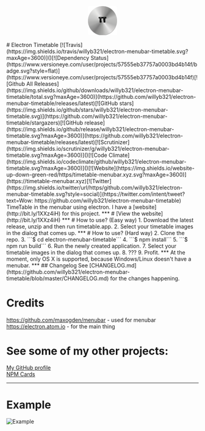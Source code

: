 <p align="center">
  <img src="./TTIcon.png" width=15% height=15%/>
</p>
# Electron Timetable [![Travis](https://img.shields.io/travis/willyb321/electron-menubar-timetable.svg?maxAge=3600)]()[![Dependency Status](https://www.versioneye.com/user/projects/57555eb37757a0003bd4b14f/badge.svg?style=flat)](https://www.versioneye.com/user/projects/57555eb37757a0003bd4b14f)[![Github All Releases](https://img.shields.io/github/downloads/willyb321/electron-menubar-timetable/total.svg?maxAge=3600)](https://github.com/willyb321/electron-menubar-timetable/releases/latest)[![GitHub stars](https://img.shields.io/github/stars/willyb321/electron-menubar-timetable.svg)](https://github.com/willyb321/electron-menubar-timetable/stargazers)[![GitHub release](https://img.shields.io/github/release/willyb321/electron-menubar-timetable.svg?maxAge=3600)](https://github.com/willyb321/electron-menubar-timetable/releases/latest)[![Scrutinizer](https://img.shields.io/scrutinizer/g/willyb321/electron-menubar-timetable.svg?maxAge=3600)]()[![Code Climate](https://img.shields.io/codeclimate/github/willyb321/electron-menubar-timetable.svg?maxAge=3600)]()[![Website](https://img.shields.io/website-up-down-green-red/https/timetable-menubar.xyz.svg?maxAge=3600)](https://timetable-menubar.xyz)[![Twitter](https://img.shields.io/twitter/url/https/github.com/willyb321/electron-menubar-timetable.svg?style=social)](https://twitter.com/intent/tweet?text=Wow: https://github.com/willyb321/electron-menubar-timetable)
TimeTable in the menubar using electron. I have a [website](http://bit.ly/1XXz4iH) for this project.
***  
# [View the website](http://bit.ly/1XXz4iH)  
***
# How to use? (Easy way)
1. Download the latest release, unzip and then run timetable.app.  
2. Select your timetable images in the dialog that comes up.  
***  
# How to use? (Hard way)  
2. Clone the repo.  
3. ```$ cd electron-menubar-timetable```  
4. ```$ npm install```  
5. ```$ npm run build```  
6. Run the newly created application.  
7. Select your timetable images in the dialog that comes up.  
8. ???  
9. Profit.  
***  
At the moment, only OS X is supported, because Windows/Linux doesn't have a menubar.
***  
## Changelog  
See [CHANGELOG.md](https://github.com/willyb321/electron-menubar-timetable/blob/master/CHANGELOG.md) for the changes happening.  

# Credits
<https://github.com/maxogden/menubar> - used for menubar  
<https://electron.atom.io> - for the main thing

# See some of my other projects:
[My GitHub profile](https://github.com/willyb321)  
[NPM Cards](https://github.com/willyb321/npm_cards)  
[]()  

***
# Example
![Example](/example.gif "Example")




